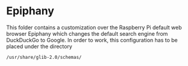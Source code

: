 # Epiphany
This folder contains a customization over the Raspberry Pi default web browser Epiphany which changes the default search engine from DuckDuckGo to Google. In order to work, this configuration has to be placed under the directory 

    /usr/share/glib-2.0/schemas/